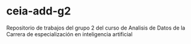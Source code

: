 # ceia-add-g2
Repositorio de trabajos del grupo 2 del curso de Analisis de Datos de la Carrera de especialización en inteligencia artificial 
